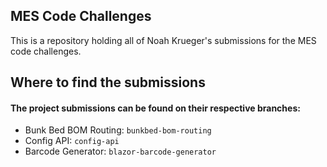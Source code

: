 ## MES Code Challenges

This is a repository holding all of Noah Krueger's submissions for the MES code challenges.

## Where to find the submissions
#### The project submissions can be found on their respective branches:

- Bunk Bed BOM Routing: `bunkbed-bom-routing`
- Config API: `config-api`
- Barcode Generator: `blazor-barcode-generator`
